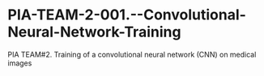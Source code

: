 # PIA-TEAM-2-001.--Convolutional-Neural-Network-Training
PIA TEAM#2. Training of a convolutional neural network (CNN) on medical images
